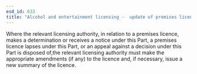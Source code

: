 ```yaml
---
esd_id: 633
title: "Alcohol and entertainment licensing -  update of premises licence"
---
```


Where the relevant licensing authority, in relation to a premises licence, makes a determination or receives a notice under this Part, a premises licence lapses under this Part, or an appeal against a decision under this Part is disposed of,the relevant licensing authority must make the appropriate amendments (if any) to the licence and, if necessary, issue a new summary of the licence.

